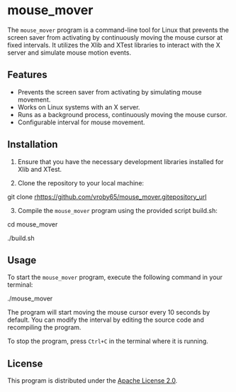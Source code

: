 # mouse_mover

The `mouse_mover` program is a command-line tool for Linux that prevents the screen saver from activating by continuously moving the mouse cursor at fixed intervals. It utilizes the Xlib and XTest libraries to interact with the X server and simulate mouse motion events.

## Features

- Prevents the screen saver from activating by simulating mouse movement.
- Works on Linux systems with an X server.
- Runs as a background process, continuously moving the mouse cursor.
- Configurable interval for mouse movement.

## Installation

1. Ensure that you have the necessary development libraries installed for Xlib and XTest.

2. Clone the repository to your local machine:

git clone <rhttps://github.com/vroby65/mouse_mover.gitepository_url>


3. Compile the `mouse_mover` program using the provided script build.sh:

cd mouse_mover

./build.sh


## Usage

To start the `mouse_mover` program, execute the following command in your terminal:

./mouse_mover


The program will start moving the mouse cursor every 10 seconds by default. You can modify the interval by editing the source code and recompiling the program.

To stop the program, press `Ctrl+C` in the terminal where it is running.

## License

This program is distributed under the [Apache License 2.0](LICENSE).

